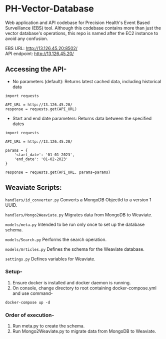 # PH-Vector-Database
Web application and API codebase for Precision Health's Event Based Surveillance (EBS) tool. Although this codebase contains more than just the vector database's operations, this repo is named after the EC2 instance to avoid any confusion.

EBS URL: http://13.126.45.20:8502/  
API endpoint: http://13.126.45.20/  

## Accessing the API-
- No parameters (default): Returns latest cached data, including historical data
```
import requests

API_URL = http://13.126.45.20/
response = requests.get(API_URL)
```

- Start and end date parameters: Returns data between the specified dates
```
import requests

API_URL = http://13.126.45.20/

params = {
    'start_date': '01-01-2023',
    'end_date': '01-02-2023'
}

response = requests.get(API_URL, params=params)
```

## Weaviate Scripts:
```handlers/id_converter.py```
Converts a MongoDB ObjectId to a version 1 UUID.

```handlers/Mongo2Weaviate.py```
Migrates data from MongoDB to Weaviate.

```models/meta.py```
Intended to be run only once to set up the database schema.

```models/Search.py```
Performs the search operation.

```models/Articles.py```
Defines the schema for the Weaviate database.

```settings.py```
Defines variables for Weaviate.

### Setup-
1. Ensure docker is installed and docker daemon is running.
2. On console, change directory to root containing docker-compose.yml and use command-
```
docker-compose up -d
```

### Order of execution-
1. Run meta.py to create the schema.
2. Run Mongo2Weaviate.py to migrate data from MongoDB to Weaviate.
